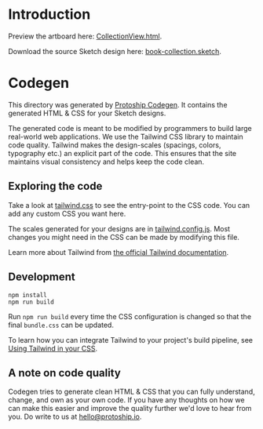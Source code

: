 # Introduction

Preview the artboard here: [CollectionView.html](https://protoship.github.io/codegen-sample-book-collection/artboards/CollectionView.html).

Download the source Sketch design here: [book-collection.sketch](https://github.com/protoship/codegen-sample-book-collection/raw/master/book-collection.sketch).

# Codegen

This directory was generated by [Protoship Codegen](https://protoship.io/). It contains the generated HTML & CSS for your Sketch designs.

The generated code is meant to be modified by programmers to build large real-world web applications. We use the Tailwind CSS library to maintain code quality. Tailwind makes the design-scales (spacings, colors, typography etc.) an explicit part of the code. This ensures that the site maintains visual consistency and helps keep the code clean.

## Exploring the code

Take a look at [tailwind.css](tailwind.css) to see the entry-point to the CSS code. You can add any custom CSS you want here.

The scales generated for your designs are in [tailwind.config.js](tailwind.config.js). Most changes you might need in the CSS can be made by modifying this file.

Learn more about Tailwind from [the official Tailwind documentation](https://tailwindcss.com/docs/what-is-tailwind).

## Development

    npm install
    npm run build

Run `npm run build` every time the CSS configuration is changed so that the final `bundle.css` can be updated.

To learn how you can integrate Tailwind to your project's build pipeline, see [Using Tailwind in your CSS](https://tailwindcss.com/docs/installation#3-use-tailwind-in-your-css).

## A note on code quality

Codegen tries to generate clean HTML & CSS that you can fully understand, change, and own as your own code. If you have any thoughts on how we can make this easier and improve the quality further we'd love to hear from you. Do write to us at [hello@protoship.io](mailto:hello@protoship.io).
